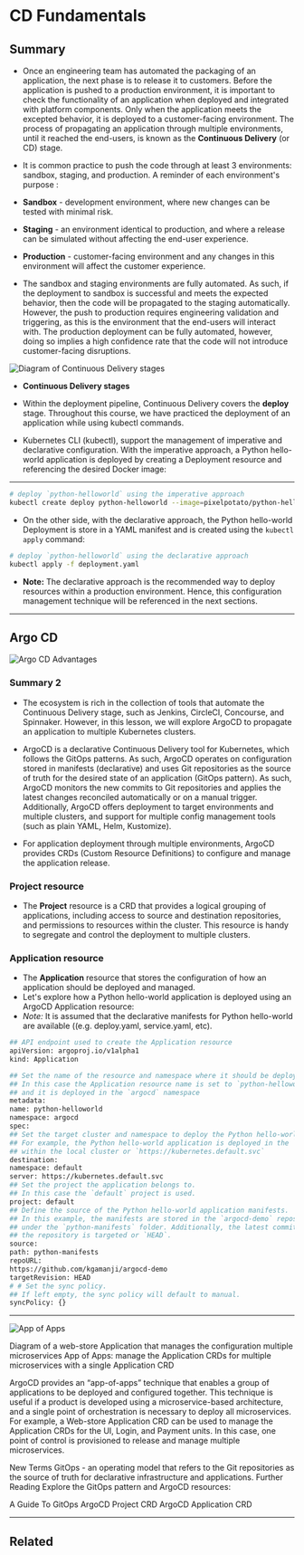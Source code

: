 # CD Fundamentals

## **Summary**

- Once an engineering team has automated the packaging of an application, the next phase is to release it to customers. Before the application is pushed to a production environment, it is important to check the functionality of an application when deployed and integrated with platform components. Only when the application meets the excepted behavior, it is deployed to a customer-facing environment. The process of propagating an application through multiple environments, until it reached the end-users, is known as the **Continuous Delivery** (or CD) stage.

- It is common practice to push the code through at least 3 environments: sandbox, staging, and production. A reminder of each environment's purpose :

- **Sandbox** - development environment, where new changes can be tested with minimal risk.
- **Staging** - an environment identical to production, and where a release can be simulated without affecting the end-user experience.
- **Production** - customer-facing environment and any changes in this environment will affect the customer experience.

- The sandbox and staging environments are fully automated. As such, if the deployment to sandbox is successful and meets the expected behavior, then the code will be propagated to the staging automatically. However, the push to production requires engineering validation and triggering, as this is the environment that the end-users will interact with. The production deployment can be fully automated, however, doing so implies a high confidence rate that the code will not introduce customer-facing disruptions.

![Diagram of Continuous Delivery stages]()

- **Continuous Delivery stages**

- Within the deployment pipeline, Continuous Delivery covers the **deploy** stage. Throughout this course, we have practiced the deployment of an application while using kubectl commands.

- Kubernetes CLI (kubectl), support the management of imperative and declarative configuration. With the imperative approach, a Python hello-world application is deployed by creating a Deployment resource and referencing the desired Docker image:

---

```bash python
# deploy `python-helloworld` using the imperative approach
kubectl create deploy python-helloworld --image=pixelpotato/python-helloworld:v1.0.0
```

- On the other side, with the declarative approach, the Python hello-world Deployment is store in a YAML manifest and is created using the `kubectl apply` command:

```bash python
# deploy `python-helloworld` using the declarative approach
kubectl apply -f deployment.yaml
```

- **Note:** The declarative approach is the recommended way to deploy resources within a production environment. Hence, this configuration management technique will be referenced in the next sections.

---

## Argo CD

![Argo CD Advantages]()

### **Summary 2**

- The ecosystem is rich in the collection of tools that automate the Continuous Delivery stage, such as Jenkins, CircleCI, Concourse, and Spinnaker. However, in this lesson, we will explore ArgoCD to propagate an application to multiple Kubernetes clusters.

- ArgoCD is a declarative Continuous Delivery tool for Kubernetes, which follows the GitOps patterns. As such, ArgoCD operates on configuration stored in manifests (declarative) and uses Git repositories as the source of truth for the desired state of an application (GitOps pattern). As such, ArgoCD monitors the new commits to Git repositories and applies the latest changes reconciled automatically or on a manual trigger. Additionally, ArgoCD offers deployment to target environments and multiple clusters, and support for multiple config management tools (such as plain YAML, Helm, Kustomize).

- For application deployment through multiple environments, ArgoCD provides CRDs (Custom Resource Definitions) to configure and manage the application release.

### Project resource

- The **Project** resource is a CRD that provides a logical grouping of applications, including access to source and destination repositories, and permissions to resources within the cluster. This resource is handy to segregate and control the deployment to multiple clusters.

### Application resource

- The **Application** resource that stores the configuration of how an application should be deployed and managed.
- Let's explore how a Python hello-world application is deployed using an ArgoCD Application resource:
- _Note:_ It is assumed that the declarative manifests for Python hello-world are available ((e.g. deploy.yaml, service.yaml, etc).

```bash
## API endpoint used to create the Application resource
apiVersion: argoproj.io/v1alpha1
kind: Application

## Set the name of the resource and namespace where it should be deployed.
## In this case the Application resource name is set to `python-helloworld `
## and it is deployed in the `argocd` namespace
metadata:
name: python-helloworld
namespace: argocd
spec:
## Set the target cluster and namespace to deploy the Python hello-world application.
## For example, the Python hello-world application is deployed in the `default` namespace
## within the local cluster or `https://kubernetes.default.svc`
destination:
namespace: default
server: https://kubernetes.default.svc
## Set the project the application belongs to.
## In this case the `default` project is used.
project: default
## Define the source of the Python hello-world application manifests.
## In this example, the manifests are stored in the `argocd-demo` repository
## under the `python-manifests` folder. Additionally, the latest commit within
## the repository is targeted or `HEAD`.
source:
path: python-manifests
repoURL:
https://github.com/kgamanji/argocd-demo
targetRevision: HEAD
# # Set the sync policy.
## If left empty, the sync policy will default to manual.
syncPolicy: {}
```

---

![App of Apps]()

Diagram of a web-store Application that manages the configuration multiple microservices
App of Apps: manage the Application CRDs for multiple microservices with a single Application CRD

ArgoCD provides an “app-of-apps” technique that enables a group of applications to be deployed and configured together. This technique is useful if a product is developed using a microservice-based architecture, and a single point of orchestration is necessary to deploy all microservices. For example, a Web-store Application CRD can be used to manage the Application CRDs for the UI, Login, and Payment units. In this case, one point of control is provisioned to release and manage multiple microservices.

New Terms
GitOps - an operating model that refers to the Git repositories as the source of truth for declarative infrastructure and applications.
Further Reading
Explore the GitOps pattern and ArgoCD resources:

A Guide To GitOps
ArgoCD Project CRD
ArgoCD Application CRD

---

## **Related**
